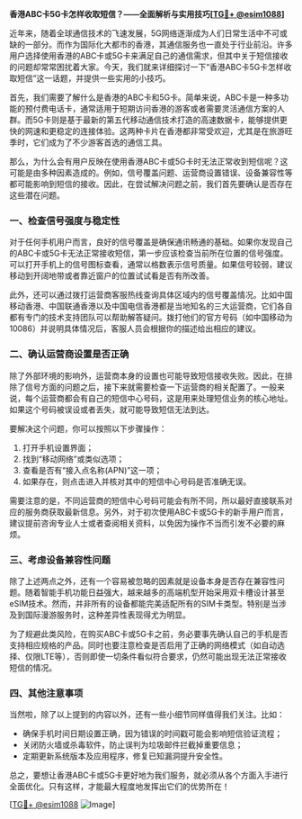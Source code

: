 **香港ABC卡5G卡怎样收取短信？——全面解析与实用技巧[[TG💪+ @esim1088](https://t.me/s/esim1088)]**

近年来，随着全球通信技术的飞速发展，5G网络逐渐成为人们日常生活中不可或缺的一部分。而作为国际化大都市的香港，其通信服务也一直处于行业前沿。许多用户选择使用香港的ABC卡或5G卡来满足自己的通信需求，但其中关于短信接收的问题却常常困扰着大家。今天，我们就来详细探讨一下“香港ABC卡5G卡怎样收取短信”这一话题，并提供一些实用的小技巧。

首先，我们需要了解什么是香港的ABC卡和5G卡。简单来说，ABC卡是一种多功能的预付费电话卡，通常适用于短期访问香港的游客或者需要灵活通信方案的人群。而5G卡则是基于最新的第五代移动通信技术打造的高速数据卡，能够提供更快的网速和更稳定的连接体验。这两种卡片在香港都非常受欢迎，尤其是在旅游旺季时，它们成为了不少游客首选的通信工具。

那么，为什么会有用户反映在使用香港ABC卡或5G卡时无法正常收到短信呢？这可能是由多种因素造成的。例如，信号覆盖问题、运营商设置错误、设备兼容性等都可能影响到短信的接收。因此，在尝试解决问题之前，我们首先要确认是否存在这些潜在问题。

### 一、检查信号强度与稳定性

对于任何手机用户而言，良好的信号覆盖是确保通讯畅通的基础。如果你发现自己的ABC卡或5G卡无法正常接收短信，第一步应该检查当前所在位置的信号强度。可以打开手机上的信号图标查看，通常以格数表示信号质量。如果信号较弱，建议移动到开阔地带或者靠近窗户的位置试试看是否有所改善。

此外，还可以通过拨打运营商客服热线查询具体区域内的信号覆盖情况。比如中国移动香港、中国联通香港以及中国电信香港都是当地知名的三大运营商，它们各自都有专门的技术支持团队可以帮助解答疑问。拨打他们的官方号码（如中国移动为10086）并说明具体情况后，客服人员会根据你的描述给出相应的建议。

### 二、确认运营商设置是否正确

除了外部环境的影响外，运营商本身的设置也可能导致短信接收失败。因此，在排除了信号方面的问题之后，接下来就需要检查一下运营商的相关配置了。一般来说，每个运营商都会有自己的短信中心号码，这是用来处理短信业务的核心地址。如果这个号码被误设或者丢失，就可能导致短信无法到达。

要解决这个问题，你可以按照以下步骤操作：
1. 打开手机设置界面；
2. 找到“移动网络”或类似选项；
3. 查看是否有“接入点名称(APN)”这一项；
4. 如果存在，则点击进入并核对其中的短信中心号码是否准确无误。

需要注意的是，不同运营商的短信中心号码可能会有所不同，所以最好直接联系对应的服务商获取最新信息。另外，对于初次使用ABC卡或5G卡的新手用户而言，建议提前咨询专业人士或者查阅相关资料，以免因为操作不当而引发不必要的麻烦。

### 三、考虑设备兼容性问题

除了上述两点之外，还有一个容易被忽略的因素就是设备本身是否存在兼容性问题。随着智能手机功能日益强大，越来越多的高端机型开始采用双卡槽设计甚至eSIM技术。然而，并非所有的设备都能完美适配所有的SIM卡类型。特别是当涉及到国际漫游服务时，这种差异性表现得尤为明显。

为了规避此类风险，在购买ABC卡或5G卡之前，务必要事先确认自己的手机是否支持相应规格的产品。同时也要注意检查是否启用了正确的网络模式（如自动选择、仅限LTE等），否则即使一切条件看似符合要求，仍然可能出现无法正常接收短信的情况。

### 四、其他注意事项

当然啦，除了以上提到的内容以外，还有一些小细节同样值得我们关注。比如：
- 确保手机时间日期设置正确，因为错误的时间戳可能会影响短信验证流程；
- 关闭防火墙或杀毒软件，防止误判为垃圾邮件拦截掉重要信息；
- 定期更新系统版本及应用程序，修复已知漏洞提升安全性。

总之，要想让香港ABC卡或5G卡更好地为我们服务，就必须从各个方面入手进行全面优化。只有这样，才能最大程度地发挥出它们的优势所在！

[[TG💪+ @esim1088](https://t.me/s/esim1088) ![Image](https://i.postimg.cc/4NQfJmqS/Snipaste-2025-05-13-00-14-12.png)]